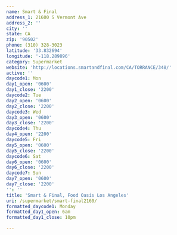```yaml
---
name: Smart & Final
address_1: 21600 S Vermont Ave
address_2: ''
city: ''
state: CA
zip: '90502'
phone: (310) 328-3023
latitude: '33.832694'
longitude: '-118.289896'
category: Supermarket
website: 'http://locations.smartandfinal.com/CA/TORRANCE/348/'
active: ''
daycode1: Mon
day1_open: '0600'
day1_close: '2200'
daycode2: Tue
day2_open: '0600'
day2_close: '2200'
daycode3: Wed
day3_open: '0600'
day3_close: '2200'
daycode4: Thu
day4_open: '2200'
daycode5: Fri
day5_open: '0600'
day5_close: '2200'
daycode6: Sat
day6_open: '0600'
day6_close: '2200'
daycode7: Sun
day7_open: '0600'
day7_close: '2200'
'': ''
title: 'Smart & Final, Food Oasis Los Angeles'
uri: /supermarket/smart-final2160/
formatted_daycode1: Monday
formatted_day1_open: 6am
formatted_day1_close: 10pm

---
```

